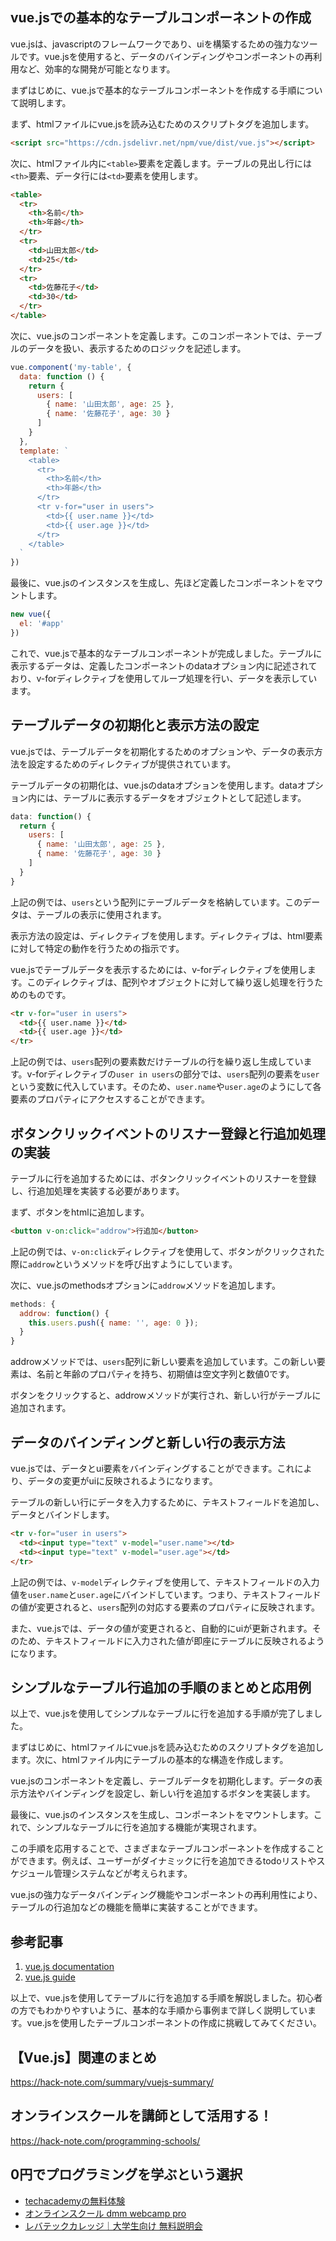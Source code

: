 <!--
title:   【vue.js】シンプルな方法でテーブルに行を追加する手順
tags:    JavaScript,Vue.js
id:      68709eefc5c927affbd7
private: false
-->


## vue.jsでの基本的なテーブルコンポーネントの作成

vue.jsは、javascriptのフレームワークであり、uiを構築するための強力なツールです。vue.jsを使用すると、データのバインディングやコンポーネントの再利用など、効率的な開発が可能となります。

まずはじめに、vue.jsで基本的なテーブルコンポーネントを作成する手順について説明します。

まず、htmlファイルにvue.jsを読み込むためのスクリプトタグを追加します。

```html
<script src="https://cdn.jsdelivr.net/npm/vue/dist/vue.js"></script>
```

次に、htmlファイル内に`<table>`要素を定義します。テーブルの見出し行には`<th>`要素、データ行には`<td>`要素を使用します。

```html
<table>
  <tr>
    <th>名前</th>
    <th>年齢</th>
  </tr>
  <tr>
    <td>山田太郎</td>
    <td>25</td>
  </tr>
  <tr>
    <td>佐藤花子</td>
    <td>30</td>
  </tr>
</table>
```

次に、vue.jsのコンポーネントを定義します。このコンポーネントでは、テーブルのデータを扱い、表示するためのロジックを記述します。

```javascript
vue.component('my-table', {
  data: function () {
    return {
      users: [
        { name: '山田太郎', age: 25 },
        { name: '佐藤花子', age: 30 }
      ]
    }
  },
  template: `
    <table>
      <tr>
        <th>名前</th>
        <th>年齢</th>
      </tr>
      <tr v-for="user in users">
        <td>{{ user.name }}</td>
        <td>{{ user.age }}</td>
      </tr>
    </table>
  `
})
```

最後に、vue.jsのインスタンスを生成し、先ほど定義したコンポーネントをマウントします。

```javascript
new vue({
  el: '#app'
})
```

これで、vue.jsで基本的なテーブルコンポーネントが完成しました。テーブルに表示するデータは、定義したコンポーネントのdataオプション内に記述されており、v-forディレクティブを使用してループ処理を行い、データを表示しています。

## テーブルデータの初期化と表示方法の設定

vue.jsでは、テーブルデータを初期化するためのオプションや、データの表示方法を設定するためのディレクティブが提供されています。

テーブルデータの初期化は、vue.jsのdataオプションを使用します。dataオプション内には、テーブルに表示するデータをオブジェクトとして記述します。

```javascript
data: function() {
  return {
    users: [
      { name: '山田太郎', age: 25 },
      { name: '佐藤花子', age: 30 }
    ]
  }
}
```

上記の例では、`users`という配列にテーブルデータを格納しています。このデータは、テーブルの表示に使用されます。

表示方法の設定は、ディレクティブを使用します。ディレクティブは、html要素に対して特定の動作を行うための指示です。

vue.jsでテーブルデータを表示するためには、v-forディレクティブを使用します。このディレクティブは、配列やオブジェクトに対して繰り返し処理を行うためのものです。

```html
<tr v-for="user in users">
  <td>{{ user.name }}</td>
  <td>{{ user.age }}</td>
</tr>
```

上記の例では、`users`配列の要素数だけテーブルの行を繰り返し生成しています。v-forディレクティブの`user in users`の部分では、`users`配列の要素を`user`という変数に代入しています。そのため、`user.name`や`user.age`のようにして各要素のプロパティにアクセスすることができます。

## ボタンクリックイベントのリスナー登録と行追加処理の実装

テーブルに行を追加するためには、ボタンクリックイベントのリスナーを登録し、行追加処理を実装する必要があります。

まず、ボタンをhtmlに追加します。

```html
<button v-on:click="addrow">行追加</button>
```

上記の例では、`v-on:click`ディレクティブを使用して、ボタンがクリックされた際に`addrow`というメソッドを呼び出すようにしています。

次に、vue.jsのmethodsオプションに`addrow`メソッドを追加します。

```javascript
methods: {
  addrow: function() {
    this.users.push({ name: '', age: 0 });
  }
}
```

addrowメソッドでは、`users`配列に新しい要素を追加しています。この新しい要素は、名前と年齢のプロパティを持ち、初期値は空文字列と数値0です。

ボタンをクリックすると、addrowメソッドが実行され、新しい行がテーブルに追加されます。

## データのバインディングと新しい行の表示方法

vue.jsでは、データとui要素をバインディングすることができます。これにより、データの変更がuiに反映されるようになります。

テーブルの新しい行にデータを入力するために、テキストフィールドを追加し、データとバインドします。

```html
<tr v-for="user in users">
  <td><input type="text" v-model="user.name"></td>
  <td><input type="text" v-model="user.age"></td>
</tr>
```

上記の例では、`v-model`ディレクティブを使用して、テキストフィールドの入力値を`user.name`と`user.age`にバインドしています。つまり、テキストフィールドの値が変更されると、`users`配列の対応する要素のプロパティに反映されます。

また、vue.jsでは、データの値が変更されると、自動的にuiが更新されます。そのため、テキストフィールドに入力された値が即座にテーブルに反映されるようになります。

## シンプルなテーブル行追加の手順のまとめと応用例

以上で、vue.jsを使用してシンプルなテーブルに行を追加する手順が完了しました。

まずはじめに、htmlファイルにvue.jsを読み込むためのスクリプトタグを追加します。次に、htmlファイル内にテーブルの基本的な構造を作成します。

vue.jsのコンポーネントを定義し、テーブルデータを初期化します。データの表示方法やバインディングを設定し、新しい行を追加するボタンを実装します。

最後に、vue.jsのインスタンスを生成し、コンポーネントをマウントします。これで、シンプルなテーブルに行を追加する機能が実現されます。

この手順を応用することで、さまざまなテーブルコンポーネントを作成することができます。例えば、ユーザーがダイナミックに行を追加できるtodoリストやスケジュール管理システムなどが考えられます。

vue.jsの強力なデータバインディング機能やコンポーネントの再利用性により、テーブルの行追加などの機能を簡単に実装することができます。

## 参考記事

1. [vue.js documentation](https://vuejs.org/)
2. [vue.js guide](https://vuejs.org/v2/guide/)

以上で、vue.jsを使用してテーブルに行を追加する手順を解説しました。初心者の方でもわかりやすいように、基本的な手順から事例まで詳しく説明しています。vue.jsを使用したテーブルコンポーネントの作成に挑戦してみてください。



## 【Vue.js】関連のまとめ
https://hack-note.com/summary/vuejs-summary/



## オンラインスクールを講師として活用する！
https://hack-note.com/programming-schools/



## 0円でプログラミングを学ぶという選択
- [techacademyの無料体験](//af.moshimo.com/af/c/click?a_id=2612475&amp;p_id=1555&amp;pc_id=2816&amp;pl_id=22706&amp;url=https%3a%2f%2ftechacademy.jp%2fhtmlcss-trial%3futm_source%3dmoshimo%26utm_medium%3daffiliate%26utm_campaign%3dtextad)
- [オンラインスクール dmm webcamp pro](//af.moshimo.com/af/c/click?a_id=2612482&amp;p_id=1363&amp;pc_id=2297&amp;pl_id=39999&amp;guid=on)
- [レバテックカレッジ｜大学生向け 無料説明会](//af.moshimo.com/af/c/click?a_id=4071793&p_id=3198&pc_id=7488&pl_id=41848)
